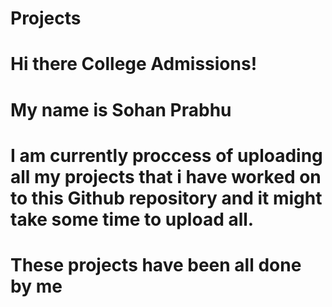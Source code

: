 # Projects

# Hi there College Admissions!
# My name is Sohan Prabhu
# I am currently proccess of uploading all my projects that i have worked on to this Github repository and it might take some time to upload all.
# These projects have been all done by me 

